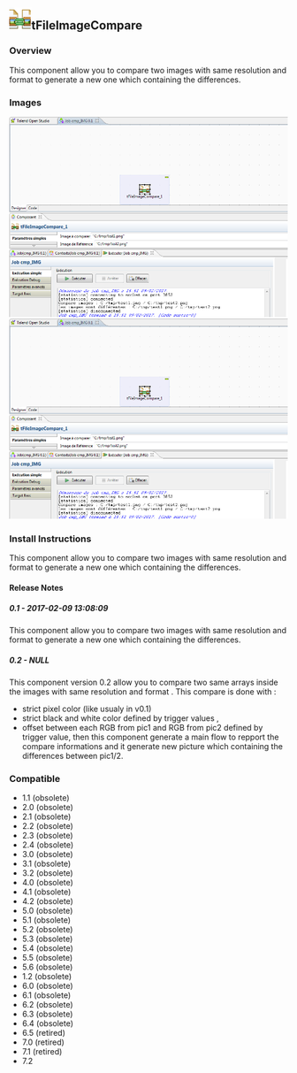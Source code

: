 ## <img src='./logo.jpg' width='40' height='40'>tFileImageCompare

### Overview
This component allow you to compare two images with same resolution and format to generate a new one which containing the differences.
### Images
<a href='./screenshots/v_0.2__2.jpg'><img src='./screenshots/v_0.2__2.jpg' ></a>
<a href='./screenshots/v_0.1__1.jpg'><img src='./screenshots/v_0.1__1.jpg' ></a>


### Install Instructions
This component allow you to compare two images with same resolution and format to generate a new one which containing the differences.

#### Release Notes

##### 0.1 - 2017-02-09 13:08:09
This component allow you to compare two images with same resolution and format to generate a new one which containing the differences.
##### 0.2 - NULL
This component version 0.2 allow you to compare two same arrays inside the images with same resolution and format .
This compare is done with :
- strict pixel color (like usualy in v0.1)  
- strict black and white color defined by trigger values , 
- offset between each RGB from pic1 and RGB from pic2 defined by trigger value,
then this component generate a main flow to repport the compare informations and it generate new picture which containing the differences between pic1/2.

### Compatible
 -  1.1 (obsolete)
 -   2.0 (obsolete)
 -   2.1 (obsolete)
 -   2.2 (obsolete)
 -   2.3 (obsolete)
 -   2.4 (obsolete)
 -   3.0 (obsolete)
 -   3.1 (obsolete)
 -   3.2 (obsolete)
 -   4.0 (obsolete)
 -   4.1 (obsolete)
 -   4.2 (obsolete)
 -   5.0 (obsolete)
 -   5.1 (obsolete)
 -   5.2 (obsolete)
 -   5.3 (obsolete)
 -   5.4 (obsolete)
 -   5.5 (obsolete)
 -   5.6 (obsolete)
 -   1.2 (obsolete)
 -   6.0 (obsolete)
 -   6.1 (obsolete)
 -   6.2 (obsolete)
 -   6.3 (obsolete)
 -   6.4 (obsolete)
 -  6.5 (retired)
 -  7.0 (retired)
 -  7.1 (retired)
 - 7.2